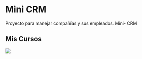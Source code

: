 # Mini CRM
 Proyecto para manejar compañías y sus empleados. Mini- CRM

 
## Mis Cursos
![](https://i.ibb.co/kmq614V/Screenshot-1.png)
